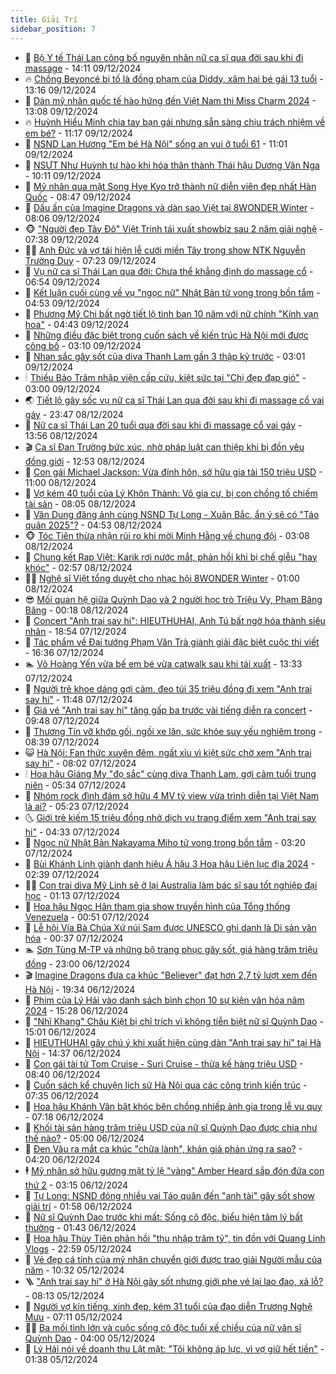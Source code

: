 ```yaml
---
title: Giải Trí
sidebar_position: 7
---
```


<!-- dantri-giai-tri:START -->
- 🤩 [Bộ Y tế Thái Lan công bố nguyên nhân nữ ca sĩ qua đời sau khi đi massage](https://dantri.com.vn/giai-tri/bo-y-te-thai-lan-cong-bo-nguyen-nhan-nu-ca-si-qua-doi-sau-khi-di-massage-20241209210217904.htm) - 14:11 09/12/2024
- 🔥 [Chồng Beyoncé bị tố là đồng phạm của Diddy, xâm hại bé gái 13 tuổi](https://dantri.com.vn/giai-tri/chong-beyonce-bi-to-la-dong-pham-cua-diddy-xam-hai-be-gai-13-tuoi-20241209192944873.htm) - 13:16 09/12/2024
- 🚀 [Dàn mỹ nhân quốc tế hào hứng đến Việt Nam thi Miss Charm 2024](https://dantri.com.vn/giai-tri/dan-my-nhan-quoc-te-hao-hung-den-viet-nam-thi-miss-charm-2024-20241209194724042.htm) - 13:08 09/12/2024
- 🔥 [Huỳnh Hiểu Minh chia tay bạn gái nhưng sẵn sàng chịu trách nhiệm về em bé?](https://dantri.com.vn/giai-tri/huynh-hieu-minh-chia-tay-ban-gai-nhung-san-sang-chiu-trach-nhiem-ve-em-be-20241209100043858.htm) - 11:17 09/12/2024
- 🌈 [NSND Lan Hương &quot;Em bé Hà Nội&quot; sống an vui ở tuổi 61](https://dantri.com.vn/giai-tri/nsnd-lan-huong-em-be-ha-noi-song-an-vui-o-tuoi-61-20241209123015287.htm) - 11:01 09/12/2024
- 📝 [NSƯT Như Huỳnh tự hào khi hóa thân thành Thái hậu Dương Vân Nga](https://dantri.com.vn/giai-tri/nsut-nhu-huynh-tu-hao-khi-hoa-than-thanh-thai-hau-duong-van-nga-20241209123324552.htm) - 10:11 09/12/2024
- 💪 [Mỹ nhân qua mặt Song Hye Kyo trở thành nữ diễn viên đẹp nhất Hàn Quốc](https://dantri.com.vn/giai-tri/my-nhan-qua-mat-song-hye-kyo-tro-thanh-nu-dien-vien-dep-nhat-han-quoc-20241209111940761.htm) - 08:47 09/12/2024
- 🤡 [Dấu ấn của Imagine Dragons và dàn sao Việt tại 8WONDER Winter](https://dantri.com.vn/giai-tri/dau-an-cua-imagine-dragons-va-dan-sao-viet-tai-8wonder-winter-20241209144457661.htm) - 08:06 09/12/2024
- 🐵 [&quot;Người đẹp Tây Đô&quot; Việt Trinh tái xuất showbiz sau 2 năm giải nghệ](https://dantri.com.vn/giai-tri/nguoi-dep-tay-do-viet-trinh-tai-xuat-showbiz-sau-2-nam-giai-nghe-20241209113752517.htm) - 07:38 09/12/2024
- 🧑‍🏫 [Anh Đức và vợ tái hiện lễ cưới miền Tây trong show NTK Nguyễn Trường Duy](https://dantri.com.vn/giai-tri/anh-duc-va-vo-tai-hien-le-cuoi-mien-tay-trong-show-ntk-nguyen-truong-duy-20241209133401254.htm) - 07:23 09/12/2024
- 💂 [Vụ nữ ca sĩ Thái Lan qua đời: Chưa thể khẳng định do massage cổ](https://dantri.com.vn/giai-tri/vu-nu-ca-si-thai-lan-qua-doi-chua-the-khang-dinh-do-massage-co-20241209132511582.htm) - 06:54 09/12/2024
- 🤠 [Kết luận cuối cùng về vụ &quot;ngọc nữ&quot; Nhật Bản tử vong trong bồn tắm](https://dantri.com.vn/giai-tri/ket-luan-cuoi-cung-ve-vu-ngoc-nu-nhat-ban-tu-vong-trong-bon-tam-20241209090652633.htm) - 04:53 09/12/2024
- 🫶 [Phương Mỹ Chi bất ngờ tiết lộ tình bạn 10 năm với nữ chính &quot;Kính vạn hoa&quot;](https://dantri.com.vn/giai-tri/phuong-my-chi-bat-ngo-tiet-lo-tinh-ban-10-nam-voi-nu-chinh-kinh-van-hoa-20241209100153608.htm) - 04:43 09/12/2024
- 🦏 [Những điều đặc biệt trong cuốn sách về kiến trúc Hà Nội mới được công bố](https://dantri.com.vn/giai-tri/nhung-dieu-dac-biet-trong-cuon-sach-ve-kien-truc-ha-noi-moi-duoc-cong-bo-20241208134639454.htm) - 03:10 09/12/2024
- 🧰 [Nhan sắc gây sốt của diva Thanh Lam gần 3 thập kỷ trước](https://dantri.com.vn/giai-tri/nhan-sac-gay-sot-cua-diva-thanh-lam-gan-3-thap-ky-truoc-20241207093830284.htm) - 03:01 09/12/2024
- 🕯 [Thiều Bảo Trâm nhập viện cấp cứu, kiệt sức tại &quot;Chị đẹp đạp gió&quot;](https://dantri.com.vn/giai-tri/thieu-bao-tram-nhap-vien-cap-cuu-kiet-suc-tai-chi-dep-dap-gio-20241209080503790.htm) - 03:00 09/12/2024
- 🌏 [Tiết lộ gây sốc vụ nữ ca sĩ Thái Lan qua đời sau khi đi massage cổ vai gáy](https://dantri.com.vn/giai-tri/tiet-lo-gay-soc-vu-nu-ca-si-thai-lan-qua-doi-sau-khi-di-massage-co-vai-gay-20241208233115297.htm) - 23:47 08/12/2024
- 🌈 [Nữ ca sĩ Thái Lan 20 tuổi qua đời sau khi đi massage cổ vai gáy](https://dantri.com.vn/giai-tri/nu-ca-si-thai-lan-20-tuoi-qua-doi-sau-khi-di-massage-co-vai-gay-20241208204154716.htm) - 13:56 08/12/2024
- 🎬 [Ca sĩ Đan Trường bức xúc, nhờ pháp luật can thiệp khi bị đồn yêu đồng giới](https://dantri.com.vn/giai-tri/ca-si-dan-truong-buc-xuc-nho-phap-luat-can-thiep-khi-bi-don-yeu-dong-gioi-20241208191220894.htm) - 12:53 08/12/2024
- 👀 [Con gái Michael Jackson: Vừa đính hôn, sở hữu gia tài 150 triệu USD](https://dantri.com.vn/giai-tri/con-gai-michael-jackson-vua-dinh-hon-so-huu-gia-tai-150-trieu-usd-20241208111101814.htm) - 11:00 08/12/2024
- 🧰 [Vợ kém 40 tuổi của Lý Khôn Thành: Vô gia cư, bị con chồng tố chiếm tài sản](https://dantri.com.vn/giai-tri/vo-kem-40-tuoi-cua-ly-khon-thanh-vo-gia-cu-bi-con-chong-to-chiem-tai-san-20241205174518801.htm) - 08:05 08/12/2024
- 🧰 [Vân Dung đăng ảnh cùng NSND Tự Long - Xuân Bắc, ẩn ý sẽ có &quot;Táo quân 2025&quot;?](https://dantri.com.vn/giai-tri/van-dung-dang-anh-cung-nsnd-tu-long-xuan-bac-an-y-se-co-tao-quan-2025-20241208111818666.htm) - 04:53 08/12/2024
- 🐵 [Tóc Tiên thừa nhận rủi ro khi mời Minh Hằng về chung đội](https://dantri.com.vn/giai-tri/toc-tien-thua-nhan-rui-ro-khi-moi-minh-hang-ve-chung-doi-20241208074548384.htm) - 03:08 08/12/2024
- 🐘 [Chung kết Rap Việt: Karik rơi nước mắt, phản hồi khi bị chế giễu &quot;hay khóc&quot;](https://dantri.com.vn/giai-tri/chung-ket-rap-viet-karik-roi-nuoc-mat-phan-hoi-khi-bi-che-gieu-hay-khoc-20241208085536604.htm) - 02:57 08/12/2024
- 🧑‍💻 [Nghệ sĩ Việt tổng duyệt cho nhạc hội 8WONDER Winter](https://dantri.com.vn/giai-tri/nghe-si-viet-tong-duyet-cho-nhac-hoi-8wonder-winter-20241207214827623.htm) - 01:00 08/12/2024
- 😎 [Mối quan hệ giữa Quỳnh Dao và 2 người học trò Triệu Vy, Phạm Băng Băng](https://dantri.com.vn/giai-tri/moi-quan-he-giua-quynh-dao-va-2-nguoi-hoc-tro-trieu-vy-pham-bang-bang-20241206120203746.htm) - 00:18 08/12/2024
- 🧰 [Concert &quot;Anh trai say hi&quot;: HIEUTHUHAI, Anh Tú bất ngờ hóa thành siêu nhân](https://dantri.com.vn/giai-tri/concert-anh-trai-say-hi-hieuthuhai-anh-tu-bat-ngo-hoa-thanh-sieu-nhan-20241208012122111.htm) - 18:54 07/12/2024
- 🧰 [Tác phẩm về Đại tướng Phạm Văn Trà giành giải đặc biệt cuộc thi viết](https://dantri.com.vn/giai-tri/tac-pham-ve-dai-tuong-pham-van-tra-gianh-giai-dac-biet-cuoc-thi-viet-20241207102400104.htm) - 16:36 07/12/2024
- 🏊 [Võ Hoàng Yến vừa bế em bé vừa catwalk sau khi tái xuất](https://dantri.com.vn/giai-tri/vo-hoang-yen-vua-be-em-be-vua-catwalk-sau-khi-tai-xuat-20241207193926533.htm) - 13:33 07/12/2024
- 🌋 [Người trẻ khoe dáng gợi cảm, đeo túi 35 triệu đồng đi xem &quot;Anh trai say hi&quot;](https://dantri.com.vn/giai-tri/nguoi-tre-khoe-dang-goi-cam-deo-tui-35-trieu-dong-di-xem-anh-trai-say-hi-20241207171942776.htm) - 11:48 07/12/2024
- 🔭 [Giá vé &quot;Anh trai say hi&quot; tăng gấp ba trước vài tiếng diễn ra concert](https://dantri.com.vn/giai-tri/gia-ve-anh-trai-say-hi-tang-gap-ba-truoc-vai-tieng-dien-ra-concert-20241207154748110.htm) - 09:48 07/12/2024
- 📝 [Thương Tín vỡ khớp gối, ngồi xe lăn, sức khỏe suy yếu nghiêm trọng](https://dantri.com.vn/giai-tri/thuong-tin-vo-khop-goi-ngoi-xe-lan-suc-khoe-suy-yeu-nghiem-trong-20241207130537034.htm) - 08:39 07/12/2024
- 😺 [Hà Nội: Fan thức xuyên đêm, ngất xỉu vì kiệt sức chờ xem &quot;Anh trai say hi&quot;](https://dantri.com.vn/giai-tri/ha-noi-fan-thuc-xuyen-dem-ngat-xiu-vi-kiet-suc-cho-xem-anh-trai-say-hi-20241207131543723.htm) - 08:02 07/12/2024
- 🕯 [Hoa hậu Giáng My &quot;đọ sắc&quot; cùng diva Thanh Lam, gợi cảm tuổi trung niên](https://dantri.com.vn/giai-tri/hoa-hau-giang-my-do-sac-cung-diva-thanh-lam-goi-cam-tuoi-trung-nien-20241207105249623.htm) - 05:34 07/12/2024
- 🦄 [Nhóm rock đình đám sở hữu 4 MV tỷ view vừa trình diễn tại Việt Nam là ai?](https://dantri.com.vn/giai-tri/nhom-rock-dinh-dam-so-huu-4-mv-ty-view-vua-trinh-dien-tai-viet-nam-la-ai-20241207111914774.htm) - 05:23 07/12/2024
- 🌜 [Giới trẻ kiếm 15 triệu đồng nhờ dịch vụ trang điểm xem &quot;Anh trai say hi&quot;](https://dantri.com.vn/giai-tri/gioi-tre-kiem-15-trieu-dong-nho-dich-vu-trang-diem-xem-anh-trai-say-hi-20241207095620553.htm) - 04:33 07/12/2024
- 👹 [Ngọc nữ Nhật Bản Nakayama Miho tử vong trong bồn tắm](https://dantri.com.vn/giai-tri/ngoc-nu-nhat-ban-nakayama-miho-tu-vong-trong-bon-tam-20241207094933224.htm) - 03:20 07/12/2024
- 🚀 [Bùi Khánh Linh giành danh hiệu Á hậu 3 Hoa hậu Liên lục địa 2024](https://dantri.com.vn/giai-tri/bui-khanh-linh-gianh-danh-hieu-a-hau-3-hoa-hau-lien-luc-dia-2024-20241207092553104.htm) - 02:39 07/12/2024
- 🧑‍💻 [Con trai diva Mỹ Linh sẽ ở lại Australia làm bác sĩ sau tốt nghiệp đại học](https://dantri.com.vn/giai-tri/con-trai-diva-my-linh-se-o-lai-australia-lam-bac-si-sau-tot-nghiep-dai-hoc-20241206150403792.htm) - 01:13 07/12/2024
- 🦩 [Hoa hậu Ngọc Hân tham gia show truyền hình của Tổng thống Venezuela](https://dantri.com.vn/giai-tri/hoa-hau-ngoc-han-tham-gia-show-truyen-hinh-cua-tong-thong-venezuela-20241206233404963.htm) - 00:51 07/12/2024
- 💫 [Lễ hội Vía Bà Chúa Xứ núi Sam được UNESCO ghi danh là Di sản văn hóa](https://dantri.com.vn/giai-tri/le-hoi-via-ba-chua-xu-nui-sam-duoc-unesco-ghi-danh-la-di-san-van-hoa-20241206162839312.htm) - 00:37 07/12/2024
- 🏊 [Sơn Tùng M-TP và những bộ trang phục gây sốt, giá hàng trăm triệu đồng](https://dantri.com.vn/giai-tri/son-tung-m-tp-va-nhung-bo-trang-phuc-gay-sot-gia-hang-tram-trieu-dong-20241205143653233.htm) - 23:00 06/12/2024
- 🎬 [Imagine Dragons đưa ca khúc &quot;Believer&quot; đạt hơn 2,7 tỷ lượt xem đến Hà Nội](https://dantri.com.vn/giai-tri/imagine-dragons-dua-ca-khuc-believer-dat-hon-27-ty-luot-xem-den-ha-noi-20241207002512478.htm) - 19:34 06/12/2024
- 💃 [Phim của Lý Hải vào danh sách bình chọn 10 sự kiện văn hóa năm 2024](https://dantri.com.vn/giai-tri/phim-cua-ly-hai-vao-danh-sach-binh-chon-10-su-kien-van-hoa-nam-2024-20241206175751463.htm) - 15:28 06/12/2024
- 🌊 [&quot;Nhĩ Khang&quot; Châu Kiệt bị chỉ trích vì không tiễn biệt nữ sĩ Quỳnh Dao](https://dantri.com.vn/giai-tri/nhi-khang-chau-kiet-bi-chi-trich-vi-khong-tien-biet-nu-si-quynh-dao-20241206123655994.htm) - 15:01 06/12/2024
- 🧰 [HIEUTHUHAI gây chú ý khi xuất hiện cùng dàn &quot;Anh trai say hi&quot; tại Hà Nội](https://dantri.com.vn/giai-tri/hieuthuhai-gay-chu-y-khi-xuat-hien-cung-dan-anh-trai-say-hi-tai-ha-noi-20241206183814073.htm) - 14:37 06/12/2024
- 🦣 [Con gái tài tử Tom Cruise - Suri Cruise - thừa kế hàng triệu USD](https://dantri.com.vn/giai-tri/con-gai-tai-tu-tom-cruise-suri-cruise-thua-ke-hang-trieu-usd-20241206143551356.htm) - 08:40 06/12/2024
- 🥷 [Cuốn sách kể chuyện lịch sử Hà Nội qua các công trình kiến trúc](https://dantri.com.vn/giai-tri/cuon-sach-ke-chuyen-lich-su-ha-noi-qua-cac-cong-trinh-kien-truc-20241206111645939.htm) - 07:35 06/12/2024
- 🦏 [Hoa hậu Khánh Vân bật khóc bên chồng nhiếp ảnh gia trong lễ vu quy](https://dantri.com.vn/giai-tri/hoa-hau-khanh-van-bat-khoc-ben-chong-nhiep-anh-gia-trong-le-vu-quy-20241206105558844.htm) - 07:18 06/12/2024
- 🫶 [Khối tài sản hàng trăm triệu USD của nữ sĩ Quỳnh Dao được chia như thế nào?](https://dantri.com.vn/giai-tri/khoi-tai-san-hang-tram-trieu-usd-cua-nu-si-quynh-dao-duoc-chia-nhu-the-nao-20241206090915754.htm) - 05:00 06/12/2024
- 💼 [Đen Vâu ra mắt ca khúc &quot;chữa lành&quot;, khán giả phản ứng ra sao?](https://dantri.com.vn/giai-tri/den-vau-ra-mat-ca-khuc-chua-lanh-khan-gia-phan-ung-ra-sao-20241206090611308.htm) - 04:20 06/12/2024
- 🕴 [Mỹ nhân sở hữu gương mặt tỷ lệ &quot;vàng&quot; Amber Heard sắp đón đứa con thứ 2](https://dantri.com.vn/giai-tri/my-nhan-so-huu-guong-mat-ty-le-vang-amber-heard-sap-don-dua-con-thu-2-20241206100505335.htm) - 03:15 06/12/2024
- 🐲 [Tự Long: NSND đóng nhiều vai Táo quân đến &quot;anh tài&quot; gây sốt show giải trí](https://dantri.com.vn/giai-tri/tu-long-nsnd-dong-nhieu-vai-tao-quan-den-anh-tai-gay-sot-show-giai-tri-20241205231456185.htm) - 01:58 06/12/2024
- 🐘 [Nữ sĩ Quỳnh Dao trước khi mất: Sống cô độc, biểu hiện tâm lý bất thường](https://dantri.com.vn/giai-tri/nu-si-quynh-dao-truoc-khi-mat-song-co-doc-bieu-hien-tam-ly-bat-thuong-20241205100843656.htm) - 01:43 06/12/2024
- 🤭 [Hoa hậu Thùy Tiên phản hồi &quot;thu nhập trăm tỷ&quot;, tin đồn với Quang Linh Vlogs](https://dantri.com.vn/giai-tri/hoa-hau-thuy-tien-phan-hoi-thu-nhap-tram-ty-tin-don-voi-quang-linh-vlogs-20241203210455312.htm) - 22:59 05/12/2024
- 💯 [Vẻ đẹp cá tính của mỹ nhân chuyển giới được trao giải Người mẫu của năm](https://dantri.com.vn/giai-tri/ve-dep-ca-tinh-cua-my-nhan-chuyen-gioi-duoc-trao-giai-nguoi-mau-cua-nam-20241205121149604.htm) - 10:32 05/12/2024
- 🪜 [&quot;Anh trai say hi&quot; ở Hà Nội gây sốt nhưng giới phe vé lại lao đao, xả lỗ?](https://dantri.com.vn/giai-tri/anh-trai-say-hi-o-ha-noi-gay-sot-nhung-gioi-phe-ve-lai-lao-dao-xa-lo-20241205102025926.htm) - 08:13 05/12/2024
- 👹 [Người vợ kín tiếng, xinh đẹp, kém 31 tuổi của đạo diễn Trương Nghệ Mưu](https://dantri.com.vn/giai-tri/nguoi-vo-kin-tieng-xinh-dep-kem-31-tuoi-cua-dao-dien-truong-nghe-muu-20241204103836972.htm) - 07:11 05/12/2024
- 🧑‍🏫 [Ba mối tình lớn và cuộc sống cô độc tuổi xế chiều của nữ văn sĩ Quỳnh Dao](https://dantri.com.vn/giai-tri/ba-moi-tinh-lon-va-cuoc-song-co-doc-tuoi-xe-chieu-cua-nu-van-si-quynh-dao-20241205085618099.htm) - 04:00 05/12/2024
- 🐘 [Lý Hải nói về doanh thu Lật mặt: &quot;Tôi không áp lực, vì vợ giữ hết tiền&quot;](https://dantri.com.vn/giai-tri/ly-hai-noi-ve-doanh-thu-lat-mat-toi-khong-ap-luc-vi-vo-giu-het-tien-20241205062543484.htm) - 01:38 05/12/2024<!-- dantri-giai-tri:END -->
